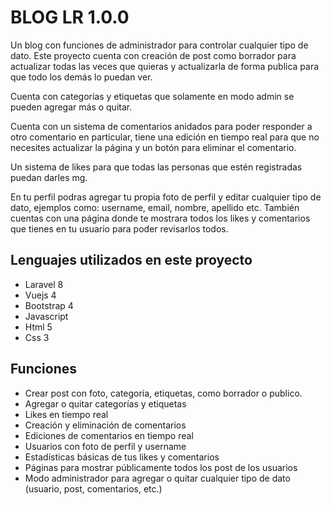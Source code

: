 # BLOG LR 1.0.0

Un blog con funciones de administrador para controlar cualquier tipo de dato. Este proyecto cuenta con creación de post como borrador para actualizar todas las veces que quieras y actualizarla de forma publica para que todo los demás lo puedan ver.

Cuenta con categorías y etiquetas que solamente en modo admin se pueden agregar más o quitar.

Cuenta con un sistema de comentarios anidados para poder responder a otro comentario en particular, tiene una edición en tiempo real para que no necesites actualizar la página y un botón para eliminar el comentario.

Un sistema de likes para que todas las personas que estén registradas puedan darles mg.

En tu perfil podras agregar tu propia foto de perfil y editar cualquier tipo de dato, ejemplos como: username, email, nombre, apellido etc. También cuentas con una página donde te mostrara todos los likes y comentarios que tienes en tu usuario para poder revisarlos todos.


## Lenguajes utilizados en este proyecto

* Laravel 8
* Vuejs 4
* Bootstrap 4
* Javascript
* Html 5
* Css 3

## Funciones

* Crear post con foto, categoría, etiquetas, como borrador o publico.
* Agregar o quitar categorías y etiquetas
* Likes en tiempo real
* Creación y eliminación de comentarios
* Ediciones de comentarios en tiempo real
* Usuarios con foto de perfil y username
* Estadísticas básicas de tus likes y comentarios
* Páginas para mostrar públicamente todos los post de los usuarios
* Modo administrador para agregar o quitar cualquier tipo de dato (usuario, post, comentarios, etc.)
